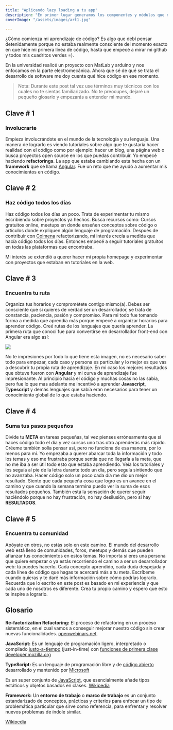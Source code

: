 ```yaml
---
title: "Aplicando lazy loading a tu app"
description: "En primer lugar generamos los componentes y módulos que necesitamos para agregar páginas a nuestra app."
coverImage: "/assets/images/art1.jpg"

---
```


¿Cómo comienza mi aprendizaje de código? Es algo que debí pensar
detenidamente porque no estaba realmente consciente del momento exacto en
que hice mi primera línea de código, hasta que empecé a mirar mi github y
todos mis cuadritos verdes =).

En la universidad realicé un proyecto con MatLab y arduino y nos enfocamos en
la parte electromecánica. Ahora que sé de qué se trata el desarrollo de
software me doy cuenta qué hice código en ese momento.

> Nota: Durante este post tal vez use términos muy técnicos con los cuales no te sientas
> familiarizado. No te preocupes, dejaré un pequeño glosario y empezarás a
> entender mi mundo.

## Clave # 1

### Involucrarte

Empieza involucrándote en el mundo de la tecnología y su lenguaje. Una manera de lograrlo es viendo
tutoriales sobre algo que te gustaría hacer realidad con el código como por
ejemplo: hacer un blog, una página web o busca proyectos open source en los
que puedas contribuir. Yo empecé haciendo **refactorings**. La app que estaba
cambiando esta hecha con un **framework** que se llama <a href="https://angular.io/">Angular</a>.
Fue un reto que me ayudó a aumentar mis conocimientos en código.

## Clave # 2

### Haz código todos los días

Haz código todos los días un poco. Trata de experimentar tu mismo escribiendo sobre
proyectos ya hechos. Busca recursos como: Cursos gratuitos online, meetups en
donde enseñen conceptos sobre código o artículos donde expliquen algún
lenguaje de programación. Después de contribuir con
<a href="https://colmena.io/" target="_blank">Colmena</a> refactorizando, mi interés crecía a medida que
hacía código todos los días. Entonces empecé a seguir tutoriales gratuitos en
todas las plataformas que encontraba.

Mi interés se extendió a querer hacer mi propia homepage y experimentar con proyectos que estaban en tutoriales en la
web.

## Clave # 3

### Encuentra tu ruta

Organiza tus horarios y comprométete contigo mismo(a). Debes ser consciente que si quieres de verdad ser un
desarrollador, se trata de constancia, paciencia, pasión y compromiso. Para mi
todo fue tomando forma a medida que aprendía más porque empecé a organizar
horarios para aprender código. Creé rutas de los lenguajes que quería
aprender. La primera ruta que conocí fue para convertirse en desarrollador
front-end con Angular era algo así:

<img src="assets/images/angular-developer-roadmap.png">

No te impresiones por todo lo que tiene esta imagen, no es necesario saber
todo para empezar, cada caso y persona es particular y lo mejor es que vas a
descubrir tu propia ruta de aprendizaje. En mi caso los mejores resultados que
obtuve fueron con **Angular** y mi curva de aprendizaje fue impresionante. Al
principio hacia el código y muchas cosas no las sabia, pero fue lo que mas
adelante me incentivó a aprender **Javascript**, **Typescript** y demás
lenguajes que sabía eran necesarios para tener un conocimiento global de lo
que estaba haciendo.

## Clave # 4

### Suma tus pasos pequeños

Divide tu **META** en tareas pequeñas, tal vez pienses erróneamente que si haces código
todo el día y vez cursos uno tras otro aprenderás más rápido. Créeme también
solía pensar asi, pero no funciona de esa manera, por lo menos para mí. Yo
empezaba a querer abarcar toda la información y todo los temas y eso me
frustraba porque sentía que no llegaría a la meta, que no me iba a ser útil
todo esto que estaba aprendiendo. Veía los tutoriales y los seguía al pie de
la letra durante todo un día, pero seguía sintiendo que no avanzaba. Hacer
código solo un poco cada día me dio un mejor resultado. Siento que cada
pequeña cosa que logro es un avance en el camino y que cuando la semana
termina puedo ver la suma de esos resultados pequeños. También está la
sensación de querer seguir haciéndolo porque no hay frustración, no hay
desilusión, pero si hay **RESULTADOS**.

## Clave # 5

### Encuentra tu comunidad

Apóyate en otros, no estás solo en este camino. El mundo del desarrollo web
está lleno de comunidades, foros, meetups y demás que pueden afianzar tus
conocimientos en estos temas. No importa si eres una persona que quiere
empezar o ya estás recorriendo el camino a ser un desarrollador web: tú puedes
hacerlo. Cada concepto aprendido, cada duda despejada y cada línea de código
que hagas te acercará más a tu meta. Escríbeme cuando quieras y te daré más
información sobre cómo podrías lograrlo. Recuerda que lo escrito en este post
es basado en mi experiencia y que cada uno de nosotros es diferente. Crea tu
propio camino y espero que esto te inspire a lograrlo.

## Glosario

**Re-factorization Refactoring:**
El proceso de refactoring en un proceso sistemático, en el cual vamos a conseguir mejorar nuestro código sin crear
nuevas funcionalidades. <a href="https://openwebinars.net/blog/que-es-refactoring-y-como-hacerlo-paso-paso/">openwebinars.net</a>.

**JavaScript:**
Es un lenguaje de programación ligero, interpretado o compilado <a href="https://en.wikipedia.org/wiki/Just-in-time_compilation">justo-a-tiempo</a> (just-in-time) con <a href="https://developer.mozilla.org/es/docs/Glossary/Funcion_de_primera_clase">funciones de primera
clase</a>
<a href="https://developer.mozilla.org/es/docs/Web/JavaScript">developer.mozilla.org</a><br>

**TypeScript:** Es un lenguaje de programación libre y de <a href="https://es.wikipedia.org/wiki/Código_abierto">código
abierto</a> desarrollado y mantenido por <a href="https://es.wikipedia.org/wiki/Microsoft">Microsoft</a>

Es un super conjunto de <a href="https://es.wikipedia.org/wiki/JavaScript">JavaScript</a>, que esencialmente añade tipos estáticos y objetos basados en clases.
<a href="https://es.wikipedia.org/wiki/TypeScript">Wikipedia</a>

<b>Framework:</b>
Un **entorno de trabajo** o **marco de trabajo** es un conjunto estandarizado de conceptos, prácticas y criterios para enfocar un tipo de problemática particular que sirve como referencia, para enfrentar y resolver nuevos
problemas de índole similar.

<a href="https://es.wikipedia.org/wiki/Framework">Wikipedia</a>
